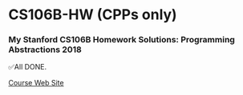 # CS106B-HW (CPPs only)
### My Stanford CS106B Homework Solutions: Programming Abstractions 2018

✅All DONE.

[Course Web Site](https://web.stanford.edu/class/archive/cs/cs106b/cs106b.1192/)
